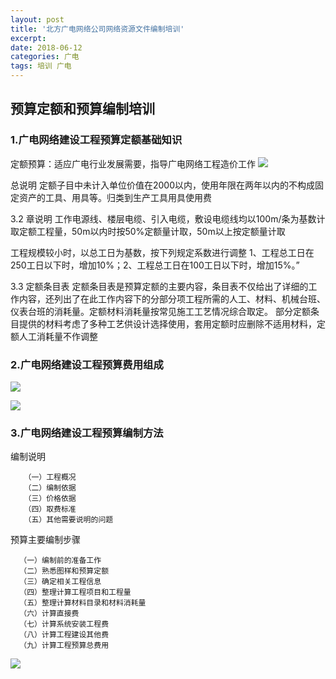 ```yaml
---
layout: post
title: '北方广电网络公司网络资源文件编制培训'
excerpt:  
date: 2018-06-12
categories: 广电
tags: 培训 广电
---
```

 
## 预算定额和预算编制培训

### 1.广电网络建设工程预算定额基础知识
定额预算：适应广电行业发展需要，指导广电网络工程造价工作
![](http://p94dvrayw.bkt.clouddn.com/18-6-12/53840810.jpg)

总说明
定额子目中未计入单位价值在2000以内，使用年限在两年以内的不构成固定资产的工具、用具等。归类到生产工具用具使用费

3.2 章说明
工作电源线、楼层电缆、引入电缆，敷设电缆线均以100m/条为基数计取定额工程量，50m以内时按50%定额量计取，50m以上按定额量计取

工程规模较小时，以总工日为基数，按下列规定系数进行调整 1、工程总工日在250工日以下时，增加10%；2、工程总工日在100工日以下时，增加15%。”

3.3 定额条目表
定额条目表是预算定额的主要内容，条目表不仅给出了详细的工作内容，还列出了在此工作内容下的分部分项工程所需的人工、材料、机械台班、仪表台班的消耗量。定额材料消耗量按常见施工工艺情况综合取定。
部分定额条目提供的材料考虑了多种工艺供设计选择使用，套用定额时应删除不适用材料，定额人工消耗量不作调整




### 2.广电网络建设工程预算费用组成

![](http://p94dvrayw.bkt.clouddn.com/18-6-12/47595127.jpg)

![](http://p94dvrayw.bkt.clouddn.com/18-6-12/86309092.jpg)





### 3.广电网络建设工程预算编制方法
编制说明
```flow
   （一）工程概况
   （二）编制依据
   （三）价格依据
   （四）取费标准
   （五）其他需要说明的问题
```

预算主要编制步骤
```flow
  （一）编制前的准备工作
  （二）熟悉图样和预算定额
  （三）确定相关工程信息
  （四）整理计算工程项目和工程量
  （五）整理计算材料目录和材料消耗量
  （六）计算直接费
  （七）计算系统安装工程费
  （八）计算工程建设其他费
  （九）计算工程预算总费用
```
![](http://p94dvrayw.bkt.clouddn.com/18-6-12/46123335.jpg)
